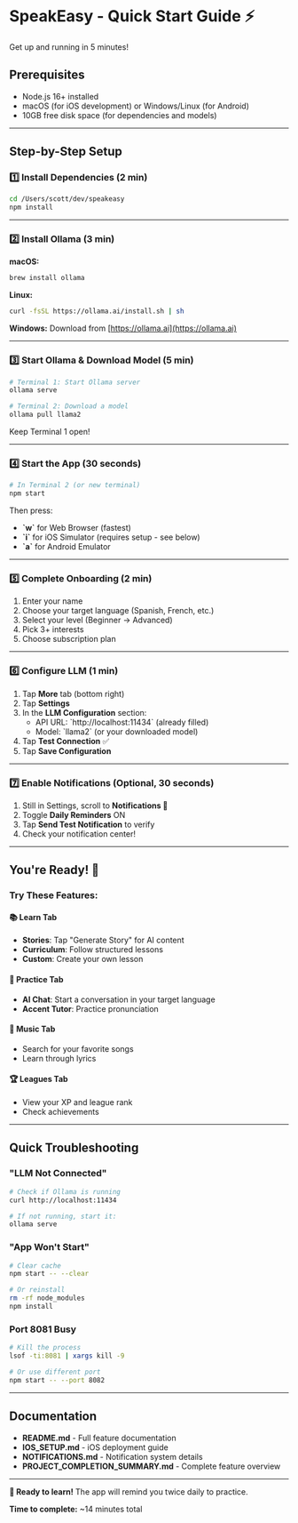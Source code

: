 # SpeakEasy - Quick Start Guide ⚡

Get up and running in 5 minutes!

## Prerequisites

- Node.js 16+ installed
- macOS (for iOS development) or Windows/Linux (for Android)
- 10GB free disk space (for dependencies and models)

---

## Step-by-Step Setup

### 1️⃣ Install Dependencies (2 min)

```bash
cd /Users/scott/dev/speakeasy
npm install
```

---

### 2️⃣ Install Ollama (3 min)

**macOS:**
```bash
brew install ollama
```

**Linux:**
```bash
curl -fsSL https://ollama.ai/install.sh | sh
```

**Windows:**
Download from [https://ollama.ai](https://ollama.ai)

---

### 3️⃣ Start Ollama & Download Model (5 min)

```bash
# Terminal 1: Start Ollama server
ollama serve

# Terminal 2: Download a model
ollama pull llama2
```

Keep Terminal 1 open!

---

### 4️⃣ Start the App (30 seconds)

```bash
# In Terminal 2 (or new terminal)
npm start
```

Then press:
- **\`w\`** for Web Browser (fastest)
- **\`i\`** for iOS Simulator (requires setup - see below)
- **\`a\`** for Android Emulator

---

### 5️⃣ Complete Onboarding (2 min)

1. Enter your name
2. Choose your target language (Spanish, French, etc.)
3. Select your level (Beginner → Advanced)
4. Pick 3+ interests
5. Choose subscription plan

---

### 6️⃣ Configure LLM (1 min)

1. Tap **More** tab (bottom right)
2. Tap **Settings**
3. In the **LLM Configuration** section:
   - API URL: \`http://localhost:11434\` (already filled)
   - Model: \`llama2\` (or your downloaded model)
4. Tap **Test Connection** ✅
5. Tap **Save Configuration**

---

### 7️⃣ Enable Notifications (Optional, 30 seconds)

1. Still in Settings, scroll to **Notifications 🔔**
2. Toggle **Daily Reminders** ON
3. Tap **Send Test Notification** to verify
4. Check your notification center!

---

## You're Ready! 🎉

### Try These Features:

#### 📚 Learn Tab
- **Stories**: Tap "Generate Story" for AI content
- **Curriculum**: Follow structured lessons
- **Custom**: Create your own lesson

#### 💬 Practice Tab
- **AI Chat**: Start a conversation in your target language
- **Accent Tutor**: Practice pronunciation

#### 🎵 Music Tab
- Search for your favorite songs
- Learn through lyrics

#### 🏆 Leagues Tab
- View your XP and league rank
- Check achievements

---

## Quick Troubleshooting

### "LLM Not Connected"
```bash
# Check if Ollama is running
curl http://localhost:11434

# If not running, start it:
ollama serve
```

### "App Won't Start"
```bash
# Clear cache
npm start -- --clear

# Or reinstall
rm -rf node_modules
npm install
```

### Port 8081 Busy
```bash
# Kill the process
lsof -ti:8081 | xargs kill -9

# Or use different port
npm start -- --port 8082
```

---

## Documentation

- **README.md** - Full feature documentation
- **IOS_SETUP.md** - iOS deployment guide
- **NOTIFICATIONS.md** - Notification system details
- **PROJECT_COMPLETION_SUMMARY.md** - Complete feature overview

---

**🎉 Ready to learn!** The app will remind you twice daily to practice.

**Time to complete:** ~14 minutes total
